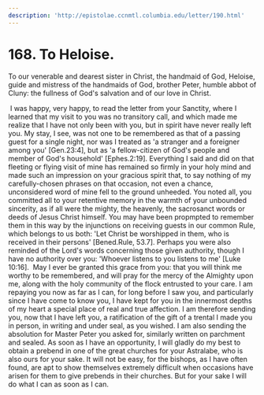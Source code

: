 ```yaml
---
description: 'http://epistolae.ccnmtl.columbia.edu/letter/190.html'
---
```


# 168. To Heloise.

To our venerable and dearest sister in Christ, the handmaid of God, Heloise, guide and mistress of the handmaids of God, brother Peter, humble abbot of Cluny: the fullness of God's salvation and of our love in Christ.

 I was happy, very happy, to read the letter from your Sanctity, where I learned that my visit to you was no transitory call, and which made me realize that I have not only been with you, but in spirit have never really left you. My stay, I see, was not one to be remembered as that of a passing guest for a single night, nor was I treated as 'a stranger and a foreigner among you' \[Gen.23:4\], but as 'a fellow-citizen of God's people and member of God's household' \[Ephes.2:19\]. Everything I said and did on that fleeting or flying visit of mine has remained so firmly in your holy mind and made such an impression on your gracious spirit that, to say nothing of my carefully-chosen phrases on that occasion, not even a chance, unconsidered word of mine fell to the ground unheeded. You noted all, you committed all to your retentive memory in the warmth of your unbounded sincerity, as if all were the mighty, the heavenly, the sacrosanct words or deeds of Jesus Christ himself. You may have been propmpted to remember them in this way by the injunctions on receiving guests in our common Rule, which belongs to us both: 'Let Christ be worshipped in them, who is received in their persons' \[Bened.Rule, 53.7\]. Perhaps you were also reminded of the Lord's words concerning those given authority, though I have no authority over you: 'Whoever listens to you listens to me' \[Luke 10:16\].  May I ever be granted this grace from you: that you will think me worthy to be remembered, and will pray for the mercy of the Almighty upon me, along with the holy community of the flock entrusted to your care. I am repaying you now as far as I can, for long before I saw you, and particularly since I have come to know you, I have kept for you in the innermost depths of my heart a special place of real and true affection. I am therefore sending you, now that I have left you, a ratification of the gift of a trental I made you in person, in writing and under seal, as you wished. I am also sending the absolution for Master Peter you asked for, similarly written on parchment and sealed. As soon as I have an opportunity, I will gladly do my best to obtain a prebend in one of the great churches for your Astralabe, who is also ours for your sake. It will not be easy, for the bishops, as I have often found, are apt to show themselves extremely difficult when occasions have arisen for them to give prebends in their churches. But for your sake I will do what I can as soon as I can.

